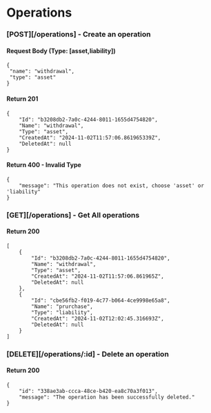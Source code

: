 # Operations

### [POST][/operations] - Create an operation

#### Request Body  (Type: [asset,liability])

    {
     "name": "withdrawal",
     "type": "asset" 
    }

#### Return 201

    {
        "Id": "b3208db2-7a0c-4244-8011-1655d4754820",
        "Name": "withdrawal",
        "Type": "asset",
        "CreatedAt": "2024-11-02T11:57:06.861965339Z",
        "DeletedAt": null
    }

#### Return 400 - Invalid Type

    {
        "message": "This operation does not exist, choose 'asset' or 'liability"
    }

### [GET][/operations] - Get All operations

#### Return 200

    [
        {
            "Id": "b3208db2-7a0c-4244-8011-1655d4754820",
            "Name": "withdrawal",
            "Type": "asset",
            "CreatedAt": "2024-11-02T11:57:06.861965Z",
            "DeletedAt": null
        },
        {
            "Id": "cbe56fb2-f019-4c77-b064-4ce9998e65a8",
            "Name": "prurchase",
            "Type": "liability",
            "CreatedAt": "2024-11-02T12:02:45.316693Z",
            "DeletedAt": null
        }
    ]

### [DELETE][/operations/:id] - Delete an operation

#### Return 200

    {
        "id": "338ae3ab-ccca-48ce-b420-ea8c70a3f013",
        "message": "The operation has been successfully deleted."
    }
